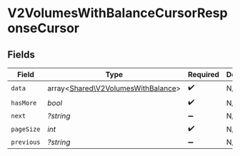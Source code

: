 # V2VolumesWithBalanceCursorResponseCursor


## Fields

| Field                                                                             | Type                                                                              | Required                                                                          | Description                                                                       | Example                                                                           |
| --------------------------------------------------------------------------------- | --------------------------------------------------------------------------------- | --------------------------------------------------------------------------------- | --------------------------------------------------------------------------------- | --------------------------------------------------------------------------------- |
| `data`                                                                            | array<[Shared\V2VolumesWithBalance](../../Models/Shared/V2VolumesWithBalance.md)> | :heavy_check_mark:                                                                | N/A                                                                               |                                                                                   |
| `hasMore`                                                                         | *bool*                                                                            | :heavy_check_mark:                                                                | N/A                                                                               | false                                                                             |
| `next`                                                                            | *?string*                                                                         | :heavy_minus_sign:                                                                | N/A                                                                               |                                                                                   |
| `pageSize`                                                                        | *int*                                                                             | :heavy_check_mark:                                                                | N/A                                                                               | 15                                                                                |
| `previous`                                                                        | *?string*                                                                         | :heavy_minus_sign:                                                                | N/A                                                                               | YXVsdCBhbmQgYSBtYXhpbXVtIG1heF9yZXN1bHRzLol=                                      |